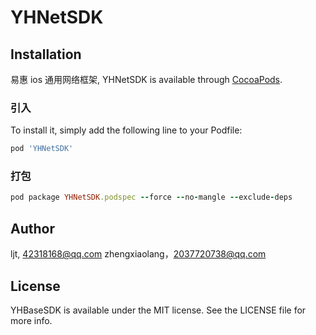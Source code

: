 # YHNetSDK


## Installation

易惠 ios 通用网络框架, YHNetSDK is available through [CocoaPods](https://cocoapods.org). 

### 引入
To install it, simply add the following line to your Podfile:

```ruby
pod 'YHNetSDK'
```

### 打包

```ruby
pod package YHNetSDK.podspec --force --no-mangle --exclude-deps
```

## Author
ljt, 42318168@qq.com
zhengxiaolang，2037720738@qq.com

## License

YHBaseSDK is available under the MIT license. See the LICENSE file for more info.